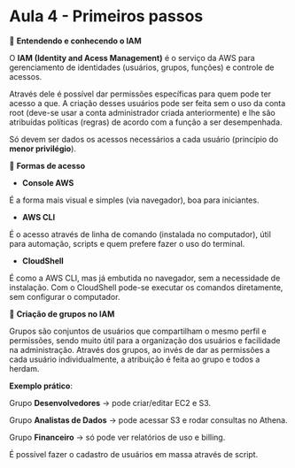 # Aula 4 - Primeiros passos

:pushpin: **Entendendo e conhecendo o IAM**

O **IAM (Identity and Acess Management)** é o serviço da AWS para gerenciamento de identidades (usuários, grupos, funções) e controle de acessos. 

Através dele é possível dar permissões específicas para quem pode ter acesso a que. A criação desses usuários pode ser feita sem o uso da conta root (deve-se usar a conta administrador criada anteriormente) e lhe são atribuídas políticas (regras) de acordo com a função a ser desempenhada. 

Só devem ser dados os acessos necessários a cada usuário (princípio do **menor privilégio**). 


:pushpin: **Formas de acesso**

* **Console AWS**

É a forma mais visual e simples (via navegador), boa para iniciantes. 
 

* **AWS CLI**

É o acesso através de linha de comando (instalada no computador), útil para automação, scripts e quem prefere fazer o uso do terminal. 

 
* **CloudShell** 

É como a AWS CLI, mas já embutida no navegador, sem a necessidade de instalação. Com o CloudShell pode-se executar os comandos diretamente, sem configurar o computador. 

:pushpin: **Criação de grupos no IAM**

Grupos são conjuntos de usuários que compartilham o mesmo perfil e permissões, sendo muito útil para a organização dos usuários e facilidade na administração. Através dos grupos, ao invés de dar as permissões a cada usuário individualmente, a atribuição é feita ao grupo e todos a herdam. 

**Exemplo prático**: 

Grupo **Desenvolvedores** → pode criar/editar EC2 e S3. 

Grupo **Analistas de Dados** → pode acessar S3 e rodar consultas no Athena. 

Grupo **Financeiro** → só pode ver relatórios de uso e billing. 


É possível fazer o cadastro de usuários em massa através de script. 